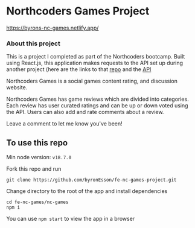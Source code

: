 # Northcoders Games Project

https://byrons-nc-games.netlify.app/

### About this project

This is a project I completed as part of the Northcoders bootcamp. Built using React.js, this application makes requests to the API set up during another project (here are the links to that [repo](https://github.com/byronEsson/be-nc-games-project) and the [API](https://byrons-backend-project.herokuapp.com/)

Northcoders Games is a social games content rating, and discussion website.

Northcoders Games has game reviews which are divided into categories. Each review has user curated ratings and can be up or down voted using the API. Users can also add and rate comments about a review.

Leave a comment to let me know you've been!

## To use this repo

Min node version: `v18.7.0`

Fork this repo and run

```
git clone https://github.com/byronEsson/fe-nc-games-project.git
```

Change directory to the root of the app and install dependencies

```
cd fe-nc-games/nc-games
npm i
```

You can use `npm start` to view the app in a browser
